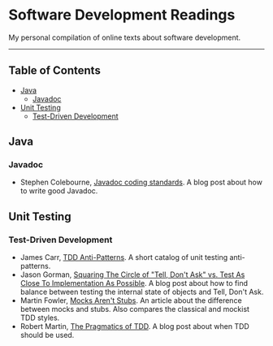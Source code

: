 # Software Development Readings

My personal compilation of online texts about software development.

***

## Table of Contents

- [Java](#java)
  - [Javadoc](#javadoc)
- [Unit Testing](#unit-testing)
  - [Test-Driven Development](#test-driven-development)

## Java

### Javadoc

- Stephen Colebourne, [Javadoc coding standards](http://blog.joda.org/2012/11/javadoc-coding-standards.html). A blog post about how to write good Javadoc.

## Unit Testing

### Test-Driven Development

- James Carr, [TDD Anti-Patterns](http://blog.james-carr.org/2006/11/03/tdd-anti-patterns/). A short catalog of unit testing anti-patterns.
- Jason Gorman, [Squaring The Circle of "Tell, Don't Ask" vs. Test As Close To Implementation As Possible](http://codemanship.co.uk/parlezuml/blog/?postid=1379). A blog post about how to find balance between testing the internal state of objects and Tell, Don't Ask.
- Martin Fowler, [Mocks Aren't Stubs](http://martinfowler.com/articles/mocksArentStubs.html). An article about the difference between mocks and stubs. Also compares the classical and mockist TDD styles.
- Robert Martin, [The Pragmatics of TDD](https://8thlight.com/blog/uncle-bob/2013/03/06/ThePragmaticsOfTDD.html). A blog post about when TDD should be used.
